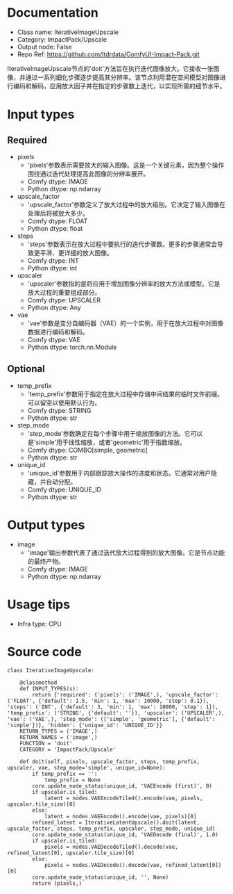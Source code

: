 # Documentation
- Class name: IterativeImageUpscale
- Category: ImpactPack/Upscale
- Output node: False
- Repo Ref: https://github.com/ltdrdata/ComfyUI-Impact-Pack.git

IterativeImageUpscale节点的'doit'方法旨在执行迭代图像放大。它接收一张图像，并通过一系列细化步骤逐步提高其分辨率。该节点利用潜在空间模型对图像进行编码和解码，应用放大因子并在指定的步骤数上迭代，以实现所需的细节水平。

# Input types
## Required
- pixels
    - 'pixels'参数表示需要放大的输入图像。这是一个关键元素，因为整个操作围绕通过迭代处理提高此图像的分辨率展开。
    - Comfy dtype: IMAGE
    - Python dtype: np.ndarray
- upscale_factor
    - 'upscale_factor'参数定义了放大过程中的放大级别。它决定了输入图像在处理后将被放大多少。
    - Comfy dtype: FLOAT
    - Python dtype: float
- steps
    - 'steps'参数表示在放大过程中要执行的迭代步骤数。更多的步骤通常会导致更平滑、更详细的放大图像。
    - Comfy dtype: INT
    - Python dtype: int
- upscaler
    - 'upscaler'参数指的是将应用于增加图像分辨率的放大方法或模型。它是放大过程的重要组成部分。
    - Comfy dtype: UPSCALER
    - Python dtype: Any
- vae
    - 'vae'参数是变分自编码器（VAE）的一个实例，用于在放大过程中对图像数据进行编码和解码。
    - Comfy dtype: VAE
    - Python dtype: torch.nn.Module
## Optional
- temp_prefix
    - 'temp_prefix'参数用于指定在放大过程中存储中间结果的临时文件前缀。可以留空以使用默认行为。
    - Comfy dtype: STRING
    - Python dtype: str
- step_mode
    - 'step_mode'参数确定在每个步骤中用于缩放图像的方法。它可以是'simple'用于线性缩放，或者'geometric'用于指数缩放。
    - Comfy dtype: COMBO[simple, geometric]
    - Python dtype: str
- unique_id
    - 'unique_id'参数用于内部跟踪放大操作的进度和状态。它通常对用户隐藏，并自动分配。
    - Comfy dtype: UNIQUE_ID
    - Python dtype: str

# Output types
- image
    - 'image'输出参数代表了通过迭代放大过程得到的放大图像。它是节点功能的最终产物。
    - Comfy dtype: IMAGE
    - Python dtype: np.ndarray

# Usage tips
- Infra type: CPU

# Source code
```
class IterativeImageUpscale:

    @classmethod
    def INPUT_TYPES(s):
        return {'required': {'pixels': ('IMAGE',), 'upscale_factor': ('FLOAT', {'default': 1.5, 'min': 1, 'max': 10000, 'step': 0.1}), 'steps': ('INT', {'default': 3, 'min': 1, 'max': 10000, 'step': 1}), 'temp_prefix': ('STRING', {'default': ''}), 'upscaler': ('UPSCALER',), 'vae': ('VAE',), 'step_mode': (['simple', 'geometric'], {'default': 'simple'})}, 'hidden': {'unique_id': 'UNIQUE_ID'}}
    RETURN_TYPES = ('IMAGE',)
    RETURN_NAMES = ('image',)
    FUNCTION = 'doit'
    CATEGORY = 'ImpactPack/Upscale'

    def doit(self, pixels, upscale_factor, steps, temp_prefix, upscaler, vae, step_mode='simple', unique_id=None):
        if temp_prefix == '':
            temp_prefix = None
        core.update_node_status(unique_id, 'VAEEncode (first)', 0)
        if upscaler.is_tiled:
            latent = nodes.VAEEncodeTiled().encode(vae, pixels, upscaler.tile_size)[0]
        else:
            latent = nodes.VAEEncode().encode(vae, pixels)[0]
        refined_latent = IterativeLatentUpscale().doit(latent, upscale_factor, steps, temp_prefix, upscaler, step_mode, unique_id)
        core.update_node_status(unique_id, 'VAEDecode (final)', 1.0)
        if upscaler.is_tiled:
            pixels = nodes.VAEDecodeTiled().decode(vae, refined_latent[0], upscaler.tile_size)[0]
        else:
            pixels = nodes.VAEDecode().decode(vae, refined_latent[0])[0]
        core.update_node_status(unique_id, '', None)
        return (pixels,)
```